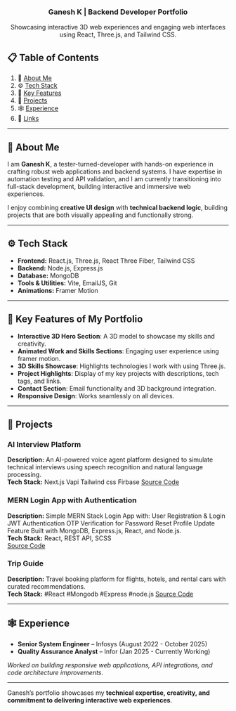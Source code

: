 <div align="center">
 

  <h3 align="center">Ganesh K | Backend Developer Portfolio</h3>

  <div align="center">
    Showcasing interactive 3D web experiences and engaging web interfaces using React, Three.js, and Tailwind CSS.
  </div>
</div>

## 📋 Table of Contents

1. 🤖 [About Me](#about-me)  
2. ⚙️ [Tech Stack](#tech-stack)  
3. 🔋 [Key Features](#features)  
4. 🤸 [Projects](#projects)  
5. 🕸️ [Experience](#experience)  
6. 🔗 [Links](#links)  

---

## 🤖 About Me

I am **Ganesh K**, a tester-turned-developer with hands-on experience in crafting robust web applications and backend systems. I have expertise in automation testing and API validation, and I am currently transitioning into full-stack development, building interactive and immersive web experiences.  

I enjoy combining **creative UI design** with **technical backend logic**, building projects that are both visually appealing and functionally strong.  

---

## ⚙️ Tech Stack

- **Frontend:** React.js, Three.js, React Three Fiber, Tailwind CSS  
- **Backend:** Node.js, Express.js  
- **Database:** MongoDB  
- **Tools & Utilities:** Vite, EmailJS, Git  
- **Animations:** Framer Motion  

---

## 🔋 Key Features of My Portfolio

- **Interactive 3D Hero Section**: A 3D model to showcase my skills and creativity.  
- **Animated Work and Skills Sections**: Engaging user experience using framer motion.  
- **3D Skills Showcase**: Highlights technologies I work with using Three.js.  
- **Project Highlights**: Display of my key projects with descriptions, tech tags, and links.  
- **Contact Section**: Email functionality and 3D background integration.  
- **Responsive Design**: Works seamlessly on all devices.  

---

## 🤸 Projects

### AI Interview Platform
**Description:** An AI-powered voice agent platform designed to simulate technical interviews using speech recognition and natural language processing.  
**Tech Stack:** Next.js Vapi Tailwind css Firbase
[Source Code]([https://github.com/](https://github.com/ganesh883/AI_Voice_Agent_Interview_Platform))

### MERN Login App with Authentication
**Description:** Simple MERN Stack Login App with: User Registration & Login JWT Authentication OTP Verification for Password Reset Profile Update Feature Built with MongoDB, Express.js, React, and Node.js.  
**Tech Stack:** React, REST API, SCSS  
[Source Code](https://github.com/)

### Trip Guide
**Description:** Travel booking platform for flights, hotels, and rental cars with curated recommendations.  
**Tech Stack:** #React #Mongodb #Express #node.js 
[Source Code]([https://github.com/](https://github.com/ganesh883/MERN_Login_App_With_Authentication))  

---

## 🕸️ Experience

- **Senior System Engineer** – Infosys (August 2022 - October 2025)  
- **Quality Assurance Analyst** – Infor (Jan 2025 - Currently Working)  

*Worked on building responsive web applications, API integrations, and code architecture improvements.*

---

Ganesh’s portfolio showcases my **technical expertise, creativity, and commitment to delivering interactive web experiences**.
